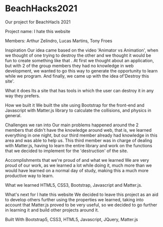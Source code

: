 # BeachHacks2021
Our project for BeachHacls 2021

Project name: I hate this website

Members: Arthur Zelindro, Lucas Martins, Tony Froes

Inspiration
Our idea came based on the video 'Animator vs Animation', when we thought of one trying to destroy the other and we thought it would be fun to create something like that . At first we thought about an application, but with 2 of the group members they had no knowledge in web development, we wanted to go this way to generate the opportunity to learn while we program. And finally, we came up with the idea of ​​'Destroy this site'.

What it does
Its a site that has tools in which the user can destroy it in any way they prefers.

How we built it
We built the site using Bootstrap for the front-end and Javascript with Matter.js library to calculate the collisions, and physics in general.

Challenges we ran into
Our main problems happened around the 2 members that didn't have the knowledge around web, that is, we learned everything in one night, but our third member already had knowledge in this area and was able to help us. This third member was in charge of dealing with Matter.js, having to learn the entire library and work on the functions that we decided to implement for the 'destruction' of the site.

Accomplishments that we're proud of and what we learned
We are very proud of our work, as we learned a lot while doing it, much more than we would have learned on a normal day of study, making this a much more productive way to learn.

What we learned
HTML5, CSS3, Bootstrap, Javascript and Matter.js.

What's next for I hate this website
We decided to leave this project as an aid to develop others further using the properties we learned, taking into account that Matter.js proved to be very useful, so we decided to go further in learning it and build other projects around it.

Built With
Bootstrap5, CSS3, HTML5, Javascript, JQuery, Matter.js
